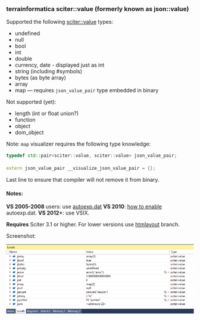 ### terrainformatica sciter::value (formerly known as json::value)

Supported the following [sciter::value](http://terrainformatica.com/forums/topic.php?id=670) types:

* undefined
* null
* bool
* int
* double
* currency, date - displayed just as int
* string (including #symbols)
* bytes (as byte array)
* array
* map — requires `json_value_pair` type embedded in binary


Not supported (yet):

* length (int or float union?)
* function
* object
* dom_object


Note: `map` visualizer requires the following type knowledge:

```cpp
typedef std::pair<sciter::value, sciter::value> json_value_pair;

extern json_value_pair __visualize_json_value_pair = {};
```

Last line to ensure that compiler will not remove it from binary.

#### Notes:

**VS 2005-2008** users: use [autoexp.dat](autoexp.dat.txt)
**VS 2010**: [how to enable](http://stackoverflow.com/a/21008426/736762) autoexp.dat.
**VS 2012+**: use VSIX.

**Requires** Sciter 3.1 or higher. For lower versions use [htmlayout](https://github.com/pravic/json-value-visualizer/tree/htmlayout) branch.

Screenshot:

![Debug screenshot](sciter-value.png)
